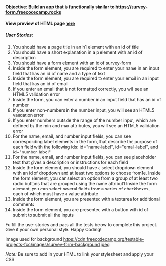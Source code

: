 #### Objective: Build an app that is functionally similar to https://survey-form.freecodecamp.rocks

#### **View preview of HTML page [here](https://htmlpreview.github.io/?https://github.com/shivkumar98/FreeCodeCamp-Projects/blob/main/01-Responsive%20Web%20Design/01-HTML%20and%20CSS%20Basics/04-Build%20a%20Survey%20Form%20%5BCertification%20Project%5D/V1/Survey%20Form.html)**

##### User Stories:
1. You should have a page title in an h1 element with an id of title
2. You should have a short explanation in a p element with an id of description
3. You should have a form element with an id of survey-form
4. Inside the form element, you are required to enter your name in an input field that has an id of name and a type of text
5. Inside the form element, you are required to enter your email in an input field that has an id of email
6. If you enter an email that is not formatted correctly, you will see an HTML5 validation error
7. Inside the form, you can enter a number in an input field that has an id of number
8. If you enter non-numbers in the number input, you will see an HTML5 validation error
9. If you enter numbers outside the range of the number input, which are defined by the min and max attributes, you will see an HTML5 validation error
10. For the name, email, and number input fields, you can see corresponding label elements in the form, that describe the purpose of each field with the following ids: id="name-label", id="email-label", and id="number-label"
11. For the name, email, and number input fields, you can see placeholder text that gives a description or instructions for each field
12. Inside the form element, you should have a select dropdown element with an id of dropdown and at least two options to choose from1e. Inside the form element, you can select an option from a group of at least two radio buttons that are grouped using the name attribut1  Inside the form element, you can select several fields from a series of checkboxes, each of which must have a value attribute
13. Inside the form element, you are presented with a textarea for additional comments
14. Inside the form element, you are presented with a button with id of submit to submit all the inputs

Fulfill the user stories and pass all the tests below to complete this project. Give it your own personal style. Happy Coding!

Image used for background https://cdn.freecodecamp.org/testable-projects-fcc/images/survey-form-background.jpeg

*Note:* Be sure to add <link rel="stylesheet" href="styles.css"> in your HTML to link your stylesheet and apply your CSS
